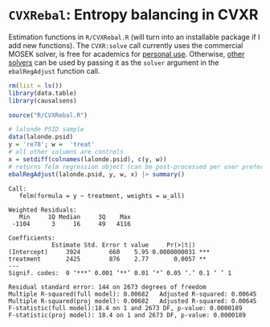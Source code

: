 # `CVXRebal`: Entropy balancing in CVXR

Estimation functions in `R/CVXRebal.R` (will turn into an installable package if I add new functions). The `CVXR:solve` call
currently uses the commercial MOSEK solver, is free for academics for
[personal use](https://www.mosek.com/license/request/). Otherwise,
[other
solvers](https://cvxr.rbind.io/cvxr_examples/cvxr_using-other-solvers/)
can be used by passing it as the `solver` argument in the
`ebalRegAdjust` function call.

```r
rm(list = ls())
library(data.table)
library(causalsens)

source("R/CVXRebal.R")

# lalonde PSID sample
data(lalonde.psid)
y = 're78'; w =  'treat'
# all other columns are controls
x = setdiff(colnames(lalonde.psid), c(y, w))
# returns felm regression object (can be post-processed per user preferences)
ebalRegAdjust(lalonde.psid, y, w, x) |> summary()
```

```
Call:
   felm(formula = y ~ treatment, weights = ω_all)

Weighted Residuals:
   Min     1Q Median     3Q    Max
 -1104      3     16     49   4116

Coefficients:
            Estimate Std. Error t value     Pr(>|t|)
(Intercept)     3924        660    5.95 0.0000000031 ***
treatment       2425        876    2.77       0.0057 **
---
Signif. codes:  0 ‘***’ 0.001 ‘**’ 0.01 ‘*’ 0.05 ‘.’ 0.1 ‘ ’ 1

Residual standard error: 144 on 2673 degrees of freedom
Multiple R-squared(full model): 0.00682   Adjusted R-squared: 0.00645
Multiple R-squared(proj model): 0.00682   Adjusted R-squared: 0.00645
F-statistic(full model):18.4 on 1 and 2673 DF, p-value: 0.0000189
F-statistic(proj model): 18.4 on 1 and 2673 DF, p-value: 0.0000189
```
